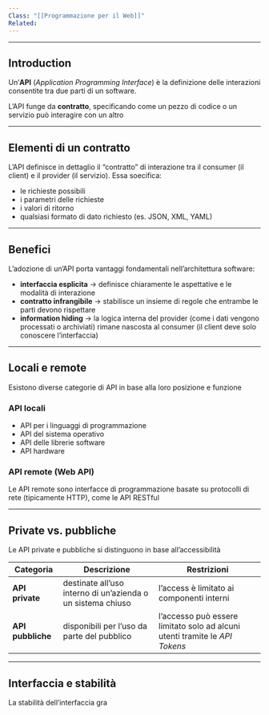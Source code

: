 ```yaml
---
Class: "[[Programmazione per il Web]]"
Related:
---
```

---
## Introduction
Un’**API** (*Application Programming Interface*) è la definizione delle interazioni consentite tra due parti di un software.

L’API funge da **contratto**, specificando come un pezzo di codice o un servizio può interagire con un altro

---
## Elementi di un contratto
L’API definisce in dettaglio il “contratto” di interazione tra il consumer (il client) e il provider (il servizio). Essa soecifica:
- le richieste possibili
- i parametri delle richieste
- i valori di ritorno
- qualsiasi formato di dato richiesto (es. JSON, XML, YAML)

---
## Benefici
L’adozione di un’API porta vantaggi fondamentali nell’architettura software:
- **interfaccia esplicita** → definisce chiaramente le aspettative e le modalità di interazione
- **contratto infrangibile** → stabilisce un insieme di regole che entrambe le parti devono rispettare
- **information hiding** → la logica interna del provider (come i dati vengono processati o archiviati) rimane nascosta al consumer (il client deve solo conoscere l’interfaccia)

---
## Locali e remote
Esistono diverse categorie di API in base alla loro posizione e funzione
### API locali
- API per i linguaggi di programmazione
- API del sistema operativo
- API delle librerie software
- API hardware
### API remote (Web API)
Le API remote sono interfacce di programmazione basate su protocolli di rete (tipicamente HTTP), come le API RESTful

---
## Private vs. pubbliche
Le API private e pubbliche si distinguono in base all’accessibilità

| Categoria         | Descrizione                                                 | Restrizioni                                                                 |
| ----------------- | ----------------------------------------------------------- | --------------------------------------------------------------------------- |
| **API private**   | destinate all’uso interno di un’azienda o un sistema chiuso | l’access è limitato ai componenti interni                                   |
| **API pubbliche** | disponibili per l’uso da parte del pubblico                 | l’accesso può essere limitato solo ad alcuni utenti tramite le *API Tokens* |

---
## Interfaccia e stabilità
La stabilità dell’interfaccia gra